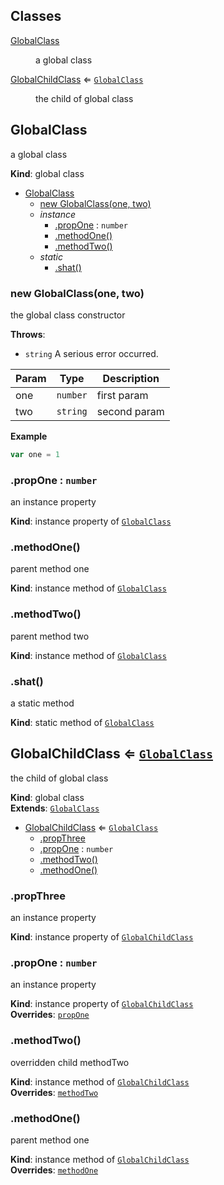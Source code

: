 ## Classes

<dl>
<dt><a href="#GlobalClass">GlobalClass</a></dt>
<dd><p>a global class</p>
</dd>
<dt><a href="#GlobalChildClass">GlobalChildClass</a> ⇐ <code><a href="#GlobalClass">GlobalClass</a></code></dt>
<dd><p>the child of global class</p>
</dd>
</dl>

<a name="GlobalClass"></a>

## GlobalClass
a global class

**Kind**: global class  

* [GlobalClass](#GlobalClass)
    * [new GlobalClass(one, two)](#new_GlobalClass_new)
    * _instance_
        * [.propOne](#GlobalClass+propOne) : <code>number</code>
        * [.methodOne()](#GlobalClass+methodOne)
        * [.methodTwo()](#GlobalClass+methodTwo)
    * _static_
        * [.shat()](#GlobalClass.shat)

<a name="new_GlobalClass_new"></a>

### new GlobalClass(one, two)
the global class constructor

**Throws**:

- <code>string</code> A serious error occurred.


| Param | Type | Description |
| --- | --- | --- |
| one | <code>number</code> | first param |
| two | <code>string</code> | second param |

**Example**  
```js
var one = 1
```
<a name="GlobalClass+propOne"></a>

### .propOne : <code>number</code>
an instance property

**Kind**: instance property of [<code>GlobalClass</code>](#GlobalClass)  
<a name="GlobalClass+methodOne"></a>

### .methodOne()
parent method one

**Kind**: instance method of [<code>GlobalClass</code>](#GlobalClass)  
<a name="GlobalClass+methodTwo"></a>

### .methodTwo()
parent method two

**Kind**: instance method of [<code>GlobalClass</code>](#GlobalClass)  
<a name="GlobalClass.shat"></a>

### .shat()
a static method

**Kind**: static method of [<code>GlobalClass</code>](#GlobalClass)  
<a name="GlobalChildClass"></a>

## GlobalChildClass ⇐ [<code>GlobalClass</code>](#GlobalClass)
the child of global class

**Kind**: global class  
**Extends**: [<code>GlobalClass</code>](#GlobalClass)  

* [GlobalChildClass](#GlobalChildClass) ⇐ [<code>GlobalClass</code>](#GlobalClass)
    * [.propThree](#GlobalChildClass+propThree)
    * [.propOne](#GlobalClass+propOne) : <code>number</code>
    * [.methodTwo()](#GlobalChildClass+methodTwo)
    * [.methodOne()](#GlobalClass+methodOne)

<a name="GlobalChildClass+propThree"></a>

### .propThree
an instance property

**Kind**: instance property of [<code>GlobalChildClass</code>](#GlobalChildClass)  
<a name="GlobalClass+propOne"></a>

### .propOne : <code>number</code>
an instance property

**Kind**: instance property of [<code>GlobalChildClass</code>](#GlobalChildClass)  
**Overrides**: [<code>propOne</code>](#GlobalClass+propOne)  
<a name="GlobalChildClass+methodTwo"></a>

### .methodTwo()
overridden child methodTwo

**Kind**: instance method of [<code>GlobalChildClass</code>](#GlobalChildClass)  
**Overrides**: [<code>methodTwo</code>](#GlobalClass+methodTwo)  
<a name="GlobalClass+methodOne"></a>

### .methodOne()
parent method one

**Kind**: instance method of [<code>GlobalChildClass</code>](#GlobalChildClass)  
**Overrides**: [<code>methodOne</code>](#GlobalClass+methodOne)  
